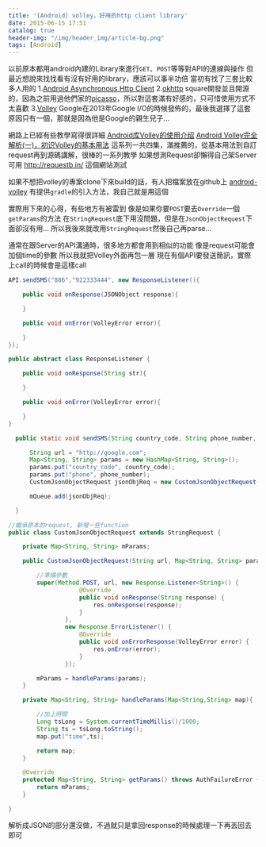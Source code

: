 ```yaml
---
title: '[Android] volley，好用的http client library'
date: 2015-06-15 17:51
catalog: true
header-img: "/img/header_img/article-bg.png"
tags: [Android]
---
```

以前原本都用android內建的Library來進行`GET`、`POST`等等對API的連線與操作
但最近想說來找找看有沒有好用的library，應該可以事半功倍
當初有找了三套比較多人用的
1.[Android Asynchronous Http Client](http://loopj.com/android-async-http/)
2.[okhttp](http://square.github.io/okhttp/)
square開發並且開源的，因為之前用過他們家的[picasso](http://square.github.io/picasso/)，所以對這套滿有好感的，只可惜使用方式不太喜歡
3.[Volley](https://developer.android.com/training/volley/index.html)
Google在2013年Google I/O的時候發佈的，最後我選擇了這套
原因只有一個，那就是因為他是Google的親生兒子...
<!-- more -->


網路上已經有些教學寫得很詳細
[Android库Volley的使用介绍](https://bxbxbai.github.io/2014/09/14/android-working-with-volley/)
[Android Volley完全解析(一)，初识Volley的基本用法](http://blog.csdn.net/guolin_blog/article/details/17482095)
這系列一共四集，滿推薦的，從基本用法到自訂request再到源碼講解，很棒的一系列教學
如果想測Request卻懶得自己架Server可用 http://requestb.in/ 這個網站測試

如果不想把volley的專案clone下來build的話，有人把檔案放在github上
[android-volley](https://github.com/mcxiaoke/android-volley)
有提供`gradle`的引入方法，我自己就是用這個

實際用下來的心得，有些地方有被雷到
像是如果你要`POST`要去`Override`一個`getParams`的方法
在`StringRequest`底下用沒問題，但是在`JsonObjectRequest`下面卻沒有用...
所以我後來就改用`StringRequest`然後自己再parse...

通常在跟Server的API溝通時，很多地方都會用到相似的功能
像是request可能會加個time的參數
所以我就把Volley外面再包一層
現在有個API要發送簡訊，實際上call的時候會是這樣call
``` java
API.sendSMS("886","922333444", new ResponseListener(){

    public void onResponse(JSONObject response){

    }

    public void onError(VolleyError error){

    }
});
```

``` java ResponseListener.java
public abstract class ResponseListener {

    public void onResponse(String str){

    }

    public void onError(VolleyError error){

    }
}
```

``` java API.java
  public static void sendSMS(String country_code, String phone_number, final ResponseListener res){

      String url = "http://google.com";
      Map<String, String> params = new HashMap<String, String>();
      params.put("country_code", country_code);
      params.put("phone", phone_number);
      CustomJsonObjectRequest jsonObjReq = new CustomJsonObjectRequest(url,params,res);

      mQueue.add(jsonObjReq);

  }
```

``` java CustomJsonObjectRequest.java
//繼承原本的request, 新增一些function
public class CustomJsonObjectRequest extends StringRequest {

    private Map<String, String> mParams;

    public CustomJsonObjectRequest(String url, Map<String, String> params, final ResponseListener res){

        //準備參數
        super(Method.POST, url, new Response.Listener<String>() {
                    @Override
                    public void onResponse(String response) {
                        res.onResponse(response);
                    }
                },
                new Response.ErrorListener() {
                    @Override
                    public void onErrorResponse(VolleyError error) {
                        res.onError(error);
                    }
                });

        mParams = handleParams(params);
    }

    private Map<String, String> handleParams(Map<String,String> map){

        //加上時間
        Long tsLong = System.currentTimeMillis()/1000;
        String ts = tsLong.toString();
        map.put("time",ts);

        return map;
    }

    @Override
    protected Map<String, String> getParams() throws AuthFailureError {
        return mParams;
    }

}
```

解析成JSON的部分還沒做，不過就只是拿回response的時候處理一下再丟回去即可
